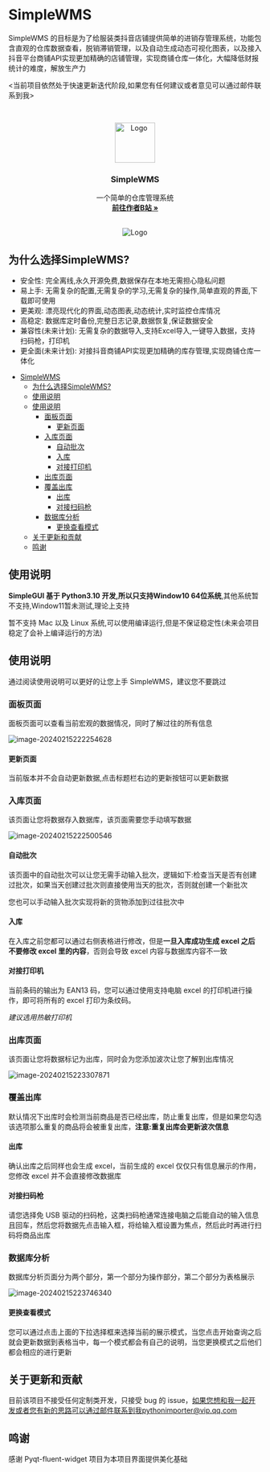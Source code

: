 # SimpleWMS

SimpleWMS 的目标是为了给服装类抖音店铺提供简单的进销存管理系统，功能包含直观的仓库数据查看，脱销滞销管理，以及自动生成动态可视化图表，以及接入抖音平台商铺API实现更加精确的店铺管理，实现商铺仓库一体化，大幅降低财报统计的难度，解放生产力

<当前项目依然处于快速更新迭代阶段,如果您有任何建议或者意见可以通过邮件联系到我>

<br />

<p align="center">
  <a href="./README.assets/image-20240215213907632.png">
    <img src="./README.assets/image-20240215213907632.png" alt="Logo" width="80" height="80">
  </a>

  <h3 align="center">SimpleWMS</h3>
  <p align="center">
    一个简单的仓库管理系统
    <br />
    <a href="https://space.bilibili.com/282527875"><strong>前往作者B站 »</strong></a>
    <br />
    <br />
  </p>
</p>

<p align="center"><img src="./README.assets/splash.png" alt="Logo"></p>

## 为什么选择SimpleWMS?

- 安全性: 完全离线,永久开源免费,数据保存在本地无需担心隐私问题
- 易上手: 无需复杂的配置,无需复杂的学习,无需复杂的操作,简单直观的界面,下载即可使用
- 更美观: 漂亮现代化的界面,动态图表,动态统计,实时监控仓库情况
- 高稳定: 数据库定时备份,完整日志记录,数据恢复,保证数据安全
- 兼容性(未来计划): 无需复杂的数据导入,支持Excel导入,一键导入数据，支持扫码枪，打印机
- 更全面(未来计划): 对接抖音商铺API实现更加精确的库存管理,实现商铺仓库一体化

<!-- @import "[TOC]" {cmd="toc" depthFrom=1 depthTo=6 orderedList=false} -->

<!-- code_chunk_output -->

- [SimpleWMS](#simplewms)
  - [为什么选择SimpleWMS?](#为什么选择simplewms)
  - [使用说明](#使用说明)
  - [使用说明](#使用说明-1)
    - [面板页面](#面板页面)
      - [更新页面](#更新页面)
    - [入库页面](#入库页面)
      - [自动批次](#自动批次)
      - [入库](#入库)
      - [对接打印机](#对接打印机)
    - [出库页面](#出库页面)
    - [覆盖出库](#覆盖出库)
      - [出库](#出库)
      - [对接扫码枪](#对接扫码枪)
    - [数据库分析](#数据库分析)
      - [更换查看模式](#更换查看模式)
  - [关于更新和贡献](#关于更新和贡献)
  - [鸣谢](#鸣谢)

<!-- /code_chunk_output -->

## 使用说明

**SimpleGUI 基于 Python3.10 开发,所以只支持Window10 64位系统**,其他系统暂不支持,Window11暂未测试,理论上支持

暂不支持 Mac 以及 Linux 系统,可以使用编译运行,但是不保证稳定性(未来会项目稳定了会补上编译运行的方法)

## 使用说明

通过阅读使用说明可以更好的让您上手 SimpleWMS，建议您不要跳过

### 面板页面

面板页面可以查看当前宏观的数据情况，同时了解过往的所有信息

![image-20240215222254628](./README.assets/image-20240215222254628.png)

#### 更新页面

当前版本并不会自动更新数据,点击标题栏右边的更新按钮可以更新数据

### 入库页面

该页面让您将数据存入数据库，该页面需要您手动填写数据

![image-20240215222500546](./README.assets/image-20240215222500546.png)

#### 自动批次

该页面中的自动批次可以让您无需手动输入批次，逻辑如下:检查当天是否有创建过批次，如果当天创建过批次则直接使用当天的批次，否则就创建一个新批次

您也可以手动输入批次实现将新的货物添加到过往批次中

#### 入库

在入库之前您都可以通过右侧表格进行修改，但是**一旦入库成功生成 excel 之后不要修改 excel 里的内容**，否则会导致  excel 内容与数据库内容不一致

#### 对接打印机

当前条码的输出为 EAN13 码，您可以通过使用支持电脑 excel 的打印机进行操作，即可将所有的 excel 打印为条纹码。

*建议选用热敏打印机*

### 出库页面

该页面让您将数据标记为出库，同时会为您添加波次让您了解到出库情况

![image-20240215223307871](./README.assets/image-20240215223307871.png)

### 覆盖出库

默认情况下出库时会检测当前商品是否已经出库，防止重复出库，但是如果您勾选该选项那么重复的商品将会被重复出库，**注意:重复出库会更新波次信息**

#### 出库

确认出库之后同样也会生成 excel，当前生成的 excel 仅仅只有信息展示的作用，您修改 excel 并不会直接修改数据库

#### 对接扫码枪

请您选择免 USB 驱动的扫码枪，这类扫码枪通常连接电脑之后能自动的输入信息且回车，然后您将数据先点击输入框，将给输入框设置为焦点，然后此时再进行扫码将商品出库

### 数据库分析

数据库分析页面分为两个部分，第一个部分为操作部分，第二个部分为表格展示

![image-20240215223746340](./README.assets/image-20240215223746340.png)

#### 更换查看模式

您可以通过点击上面的下拉选择框来选择当前的展示模式，当您点击开始查询之后就会更新数据到表格当中，每一个模式都会有自己的说明，当您更换模式之后他们都会相应的进行更新

## 关于更新和贡献

目前该项目不接受任何定制类开发，只接受 bug 的 issue，如果您想和我一起开发或者您有新的思路可以通过邮件联系到我pythonimporter@vip.qq.com

## 鸣谢

感谢 Pyqt-fluent-widget 项目为本项目界面提供美化基础
